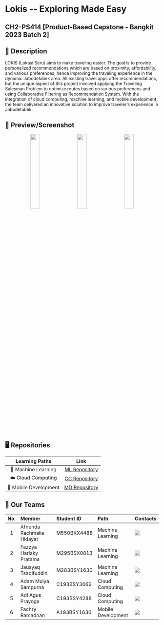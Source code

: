 # Lokis -- Exploring Made Easy
## CH2-PS414 [Product-Based Capstone - Bangkit 2023 Batch 2]

## 📑 Description
LOKIS (Lokasi Seru) aims to make traveling easier. The goal is to provide personalized recommendations which are based on proximity, affordability, and various preferences, hence improving the traveling experience in the dynamic Jabodetabek area. All existing travel apps offer recommendations, but the unique aspect of this project involved applying the Traveling Salesman Problem to optimize routes based on various preferences and using Collaborative Filtering as Recommendation System. With the integration of cloud computing, machine learning, and mobile development, the team delivered an innovative solution to improve traveler’s experience in Jabodetabek.

## 📲 Preview/Screenshot
<p align="center">
	<img src="![Login Page](https://github.com/Lokis-bangkit-2023/.github/assets/141728820/5b4c47e9-1076-4335-9cde-d7027060e45b)
" width="25%"> &nbsp; &nbsp; &nbsp;
	<img src="![Home Screen](https://github.com/Lokis-bangkit-2023/.github/assets/141728820/f54e0b63-e3e1-46bb-adcb-408bc1ace531)
" width="25%"> &nbsp; &nbsp; &nbsp;
	<img src="![Recommendation](https://github.com/Lokis-bangkit-2023/.github/assets/141728820/66ca6f97-2273-4c99-8af2-f3134ed8fbef)
" width="25%">
</p>

## 🖥️ Repositories
|   Learning Paths      |                           Link                            |
| :-------------------: | :-------------------------------------------------------: |
| 🤖 Machine Learning   | [ML Repository](https://github.com/Lokis-bangkit-2023/Machine-Learning)   |
| ☁️ Cloud Computing    | [CC Repository](https://github.com/Lokis-bangkit-2023/Cloud-Computing)    |
| 📱 Mobile Development  | [MD Repository](https://github.com/Lokis-bangkit-2023/Mobile-Development) |

## 🙋‍ Our Teams
| No. |            Member           | Student ID  |        Path         |        Contacts        |
|:---:| :-------------------------- | :---------- | :------------------ | :--------------------- |
|  1  | Afnenda Rachmalia Hidayat   | M550BKX4488 |  Machine Learning   | <a href="https://www.linkedin.com/in/afnendarachmaliahidayat28/"><img src="https://img.shields.io/badge/linkedin-%230077B5.svg?style=for-the-badge&logo=linkedin&logoColor=white"></a> |
|  2  | Fazzya Harizky Pratama      | M295BSX0813 |  Machine Learning   | <a href="https://www.linkedin.com/in/fazzyaharizky/"><img src="https://img.shields.io/badge/linkedin-%230077B5.svg?style=for-the-badge&logo=linkedin&logoColor=white"></a> |
|  3  | Jausyaq Tsaqifuddin         | M283BSY1630 |  Machine Learning   | <a href="https://www.linkedin.com/in/jausyaq-tsaqifuddin-27274827a/"><img src="https://img.shields.io/badge/linkedin-%230077B5.svg?style=for-the-badge&logo=linkedin&logoColor=white"></a> |
|  4  | Adam Mulya Sampurna         | C193BSY3062 |  Cloud Computing    | <a href="https://www.linkedin.com/in/adam-mulya-sampurna-a09629157/"><img src="https://img.shields.io/badge/linkedin-%230077B5.svg?style=for-the-badge&logo=linkedin&logoColor=white"></a> |
|  5  | Adi Agus Prayoga            | C193BSY4288 |  Cloud Computing    | <a href="https://www.linkedin.com/in/adi-agus-prayoga-6b6813189/"><img src="https://img.shields.io/badge/linkedin-%230077B5.svg?style=for-the-badge&logo=linkedin&logoColor=white"></a> |
|  6  | Fachry Ramadhan             | A193BSY1630 |  Mobile Development | <a href=""><img src="https://img.shields.io/badge/linkedin-%230077B5.svg?style=for-the-badge&logo=linkedin&logoColor=white"></a> |
